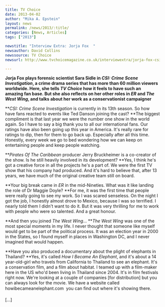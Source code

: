 ```yaml
---
title: TV Choice
date: 2013-04-02
author: "Mika A. Epstein"
layout: news
permalink: /news/2013/:title/
categories: [News, Articles]
tags: ["2013"]

newstitle: "Interview Extra: Jorja Fox  "
newsauthor: David Collins
newssource: TV Choice
newsurl: http://www.tvchoicemagazine.co.uk/interviewextra/jorja-fox-csi-crime-scene-investigation

---
```


**Jorja Fox plays forensic scientist Sara Sidle in *CSI: Crime Scene Investigation*, a crime drama series that has more than 60 million viewers worldwide. Here, she tells *TV Choice* how it feels to have such an amazing fan base. But she also reflects on her other roles in *ER* and *The West Wing*, and talks about her work as a conservationist campaigner**

***CSI: Crime Scene Investigation* is currently in its 13th season. So how have fans reacted to events like Ted Danson joining the cast?
**The biggest compliment is that last year we were the number one show in the world again. So I have to say a big thank you to all our international fans. Our ratings have also been going up this year in America. It's really rare for ratings to dip, then for them to go back up. Especially after all this time. Honestly, every week we go to bed wondering how we can keep on entertaining people and keep people watching.

***Pirates Of The Caribbean* producer Jerry Bruckheimer is a co-creator of the show. Is he still heavily involved in its development?
**Yes, I think he's got a creative force in all the projects he's a part of. We were the first TV show that his company had produced. And it's hard to believe that, after 13 years, we have much of the original creative team still on board.

**Your big break came in *ER* in the mid-Nineties. What was it like landing the role of Dr Maggie Doyle?
**For me, it was the first time that people were really going to see my work. So I was scared senseless. On the night I got the job, I honestly almost drove to Mexico, because I was so terrified. I nearly told them I didn't want to do it. But it was very thrilling for me to work with people who were so talented. And a great honour.

**And then you joined *The West Wing*...
**</span>*The West Wing* was one of the most special moments in my life. I never thought that someone like myself would get to be part of the political process. It was an election year in 2000 in the States, so I found myself in places in Washington DC, and I never imagined that would happen.

**Have you also produced a documentary about the plight of elephants in Thailand?
**</span>Yes, it's called *How I Became An Elephant*, and it's about a 14 year-old-girl who travels from California to Thailand to see an elephant. It's a conservation film, and a film about habitat. I teamed up with a film-maker here in the US who'd been living in Thailand since 2004. It's in film festivals right now. We're looking at a couple of companies [for distribution] but you can always look for the movie. We have a website called howibecameanelephant.com  you can find out where it's showing there.

[...]
